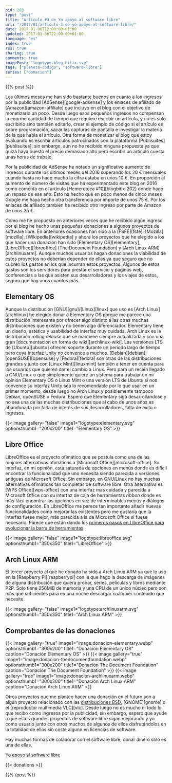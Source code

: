 ```yaml
---
pid: 203
type: "post"
title: "Artículo #3 de Yo apoyo al software libre"
url: "/2017/01/articulo-3-de-yo-apoyo-al-software-libre/"
date: 2017-01-06T12:00:00+01:00
updated: 2017-01-06T22:00:00+01:00
language: "es"
index: true
rss: true
sharing: true
comments: true
imagePost: "logotype:blog-bitix.svg"
tags: ["planeta-codigo", "software-libre"]
series: ["donacion"]
---
```


{{% post %}}

Los últimos meses me han sido bastante buenos en cuanto a los ingresos por la publicidad [AdSense][google-adsense] y los enlaces de afiliado de [Amazon][amazon-affiliate] que incluyo en el blog con el objetivo de monetizarlo un poco. Desde luego esos pequeños ingresos no compensan la enorme cantidad de tiempo que requiere escribir un artículo, y no es solo escribirlo sino también editarlo, crear el ejemplo de código si el artículo es sobre programación, sacar las capturas de pantalla e investigar la materia de la que habla el artículo. Otra forma de monetizar el blog que estoy evaluando es escribir artículos patrocinados con la plataforma [Publisuites][publisuites], sin embargo, aún no he recibido ninguna propuesta ya que quizá haya puesto el precio demasiado alto pero escribir un artículo cuesta unas horas de trabajo.

Por la publicidad de AdSense he notado un significativo aumento de ingresos durante los últimos meses del 2016 superando los 20 € mensuales cuando hasta no hace mucho la cifra estaba en unos 10 €. En proporción al aumento de número de visitas que ha experimentado este blog en 2016 como comento en el artículo [Hemeroteca #10][blogbitix-202] donde hago un repaso de ese año. Esto ha hecho que en poco menos de cinco meses Google me haya hecho otra transferencia por importe de unos 75 €. Por los enlaces de afiliado también he recibido otro ingreso por parte de Amazon de unos 35 €.

Como me he propuesto en anteriores veces que he recibido algún ingreso por el blog he hecho unas pequeñas donaciones a algunos proyectos de software libre. En anteriores ocasiones han sido a la [FSFE][fsfe], [Mozilla][mozilla], [Wikipedia][wikipedia] y ahora los proyectos que he elegido a los que hacer una donación han sido [Elementary OS][elementary], [LibreOffice][libreoffice] (The Document Foundation) y [Arch Linux ARM][archlinuxarm]. Aunque muchos usuarios hagan donaciones la viabilidad de estos proyectos no deberían depender de ellas ya que seguro que no cubren los gastos en los que incurran estos proyectos. Algunos de estos gastos son los servidores para prestar el servicio y páginas web, conferencias a las que asisten sus desarrolladores y los viajes de estos, seguro que hay unos cuantos más.

## Elementary OS

Aunque la distribución [GNU][gnu]/[Linux][linux] que uso es [Arch Linux][archlinux] he elegido donar a Elementary OS porque me parece una distribución interesante por ofrecer algo distinto a las otras muchas distribuciones que existen y no tienen algo diferenciador. Elementary tiene un diseño, estética y usabilidad de interfaz muy cuidada. Arch Linux es la distribución _rolling release_ que se mantiene siempre actualizada y con una gran [documentación en forma de wiki][archlinux-wiki]. Las versiones LTS de [Ubuntu][ubuntu] ofrecen soporte durante un periodo largo de tiempo pero cuya interfaz Unity no convence a muchos. [Debian][debian], [openSUSE][opensuse] y [Fedora][fedora] son otras de las distribuciones grandes y junto con [Linux Mint][linuxmint] también a tener en cuenta para los usuarios que quieren dar el cambio a Linux. Pero para un recién llegado a GNU/Linux o que simplemente quiere un sistema para trabajar en mi opinión Elementary OS o Linux Mint o una versión LTS de Ubuntu si nos convence su interfaz Unity sea lo recomendable por lo que usar en un primer momento, desde luego no Arch Linux y posiblemente tampoco Debian, openSUSE o Fedora. Espero que Elementary siga desarrollándose y no sea una de las muchas distribuciones que al cabo de unos años es abandonada por falta de interés de sus desarrolladores, falta de éxito o ingresos.

{{< image
    gallery="false"
    image1="logotype:elementary.svg" optionsthumb1="200x200" title1="Elementary OS" >}}

## Libre Office

LibreOffice es el proyecto ofimático que se postula como una de las mejores alternativas ofimáticas a [Microsoft Office][microsoft-office]. Su interfaz, en mi opinión, está saturada de opciones en menús donde es difícil encontrar la funcionalidad que uno necesita siendo parecida a versiones antiguas de Microsoft Office. Sin embargo, en GNU/Linux no hay muchas alternativas ofimáticas tan completas de software libre. Otra alternativa es [WPS Office][wps-office] con una interfaz mas cuidada y parecida a Microsoft Office con su interfaz de caja de herramientas _ribbon_ donde es más fácil encontrar las opciones en vez de interminables menús y diálogos de configuración. En LibreOffice me parece tan importante añadir nuevas funcionalidades como mejorar las existentes pero me gustaría que la interfaz fuese mejor, más parecida a la de Microsoft Office si fuese necesario. Parece que están dando los [primeros pasos en LibreOffice para evolucionar la barra de herramientas](https://es.blog.documentfoundation.org/evolucionando-mas-alla-de-las-restricciones-de-las-barras-de-herramientas/).

{{< image
    gallery="false"
    image1="logotype:libreoffice.svg" optionsthumb1="350x350" title1="LibreOffice" >}}

## Arch Linux ARM

El tercer proyecto al que he donado ha sido a Arch Linux ARM ya que lo uso en la [Raspberry Pi][raspberrypi] con la que hago la descarga de imágenes de alguna distribución que quiera probar, series, películas y libros mediante P2P. Solo tiene 256MiB de memoria y una CPU de un único núcleo pero son más que suficientes para en una noche descargar cualquier contenido que necesite.

{{< image
    gallery="false"
    image1="logotype:archlinuxarm.svg" optionsthumb1="350x350" title1="Arch Linux ARM" >}}

## Comprobantes de las donaciones

{{< image
    gallery="true"
    image1="image:donacion-elementary.webp" optionsthumb1="300x200" title1="Donación Elementary OS"
    caption="Donación Elementary OS" >}}
{{< image
    gallery="true"
    image1="image:donacion-thedocumentfoundation.webp" optionsthumb1="300x200" title1="Donación The Document Foundation"
    caption="Donación The Document Foundation" >}}
{{< image
    gallery="true"
    image1="image:donacion-archlinuxarm.webp" optionsthumb1="300x200" title1="Donación Arch Linux ARM"
    caption="Donación Arch Linux ARM" >}}

Otros proyectos que me planteo hacer una donación en el futuro son a algún proyecto relacionado con las [distribuciones BSD](https://es.wikipedia.org/wiki/Berkeley_Software_Distribution), [GNOME][gnome] o el [reproductor multimedia VLC][vlc]. Desde luego no es mucho ni todo lo que recibo como ingresos por la publicidad, sin embargo, espero que ayude a que estos grandes proyectos de software libre sigan mejorando y yo como usuario junto con otros muchos de algunos de ellos disfrutándolos en la totalidad de ellos sin coste alguno en licencias de software.

Hay muchas formas de colaborar con el software libre, donar dinero solo es una de ellas.

[Yo apoyo al software libre](http://www.gnu.org/)

{{< donations >}}

{{% /post %}}
